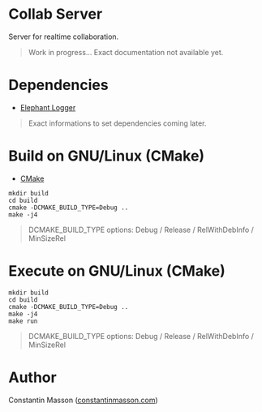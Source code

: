 # Collab Server
Server for realtime collaboration.

> Work in progress...
> Exact documentation not available yet.


# Dependencies
- [Elephant Logger](https://github.com/GeekyMoose/elephant-logger-realtime)

> Exact informations to set dependencies coming later.


# Build on GNU/Linux (CMake)
- [CMake](https://cmake.org/)

```
mkdir build
cd build
cmake -DCMAKE_BUILD_TYPE=Debug ..
make -j4
```
> DCMAKE_BUILD_TYPE options: Debug / Release / RelWithDebInfo / MinSizeRel


# Execute on GNU/Linux (CMake)

```
mkdir build
cd build
cmake -DCMAKE_BUILD_TYPE=Debug ..
make -j4
make run
```
> DCMAKE_BUILD_TYPE options: Debug / Release / RelWithDebInfo / MinSizeRel


# Author
Constantin Masson ([constantinmasson.com](http://constantinmasson.com/))


